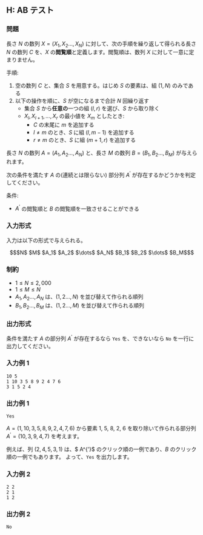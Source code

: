 


## H: AB テスト

### 問題

長さ $N$ の数列 $X = (X_1, X_2 \ldots, X_N)$ に対して、次の手順を繰り返して得られる長さ $N$ の数列 $C$ を、$X$ の**閲覧順**と定義します。閲覧順は、数列 $X$ に対して一意に定まりません。

手順:

1. 空の数列 $C$ と、集合 $S$ を用意する。はじめ $S$ の要素は、組 $(1, N)$ のみである
2. 以下の操作を順に、$S$ が空になるまで合計 $N$ 回繰り返す
    - 集合 $S$ から**任意の**一つの組 $(l, r)$ を選び、$S$ から取り除く
    - $X_l, X_{l+1}, \ldots, X_r$ の最小値を $X_{m}$ としたとき:
        - $C$ の末尾に $m$ を追加する
        - $l \neq m$ のとき、$S$ に組 $(l, m-1)$ を追加する
        - $r \neq m$ のとき、$S$ に組 $(m+1, r)$ を追加する

長さ $N$ の数列 $A = (A_1, A_2 \ldots, A_N)$ と、長さ $M$ の数列 $B = (B_1, B_2 \ldots, B_M)$ が与えられます。

次の条件を満たす $A$ の(連続とは限らない) 部分列 $A^{'}$ が存在するかどうかを判定してください。

条件:

- $A^{'}$ の閲覧順と $B$ の閲覧順を一致させることができる


### 入力形式
入力は以下の形式で与えられる。

``` math
$N$ $M$
$A_1$ $A_2$ $\dots$ $A_N$
$B_1$ $B_2$ $\dots$ $B_M$
```

### 制約

- $1 \leq N \leq 2{,}000$
- $1 \leq M \leq N$
- $A_1, A_2 \ldots, A_N$ は、$(1, 2 \ldots, N)$ を並び替えて作られる順列
- $B_1, B_2 \ldots, B_M$ は、$(1, 2 \ldots, M)$ を並び替えて作られる順列

### 出力形式
条件を満たす $A$ の部分列 $A^{'}$ が存在するなら `Yes` を、できないなら `No` を一行に出力してください。



### 入力例 1
```
10 5
1 10 3 5 8 9 2 4 7 6
3 1 5 2 4
```



### 出力例 1
```
Yes
```



$A=(1, 10, 3, 5, 8, 9, 2, 4, 7, 6)$ から要素 $1$, $5$, $8$, $2$, $6$ を取り除いて作られる部分列 $A^{'} =(10, 3, 9, 4, 7)$ を考えます。

例えば、列 $(2, 4, 5, 3, 1)$ は、$ A^{'}$ のクリック順の一例であり、$B$ のクリック順の一例でもあります。
よって、`Yes` を出力します。





### 入力例 2
```
2 2
2 1
1 2
```



### 出力例 2
```
No
```








